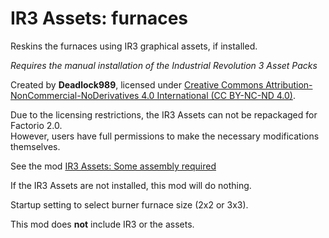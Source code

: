 # IR3 Assets: furnaces

Reskins the furnaces using IR3 graphical assets, if installed.

*Requires the manual installation of the Industrial Revolution 3 Asset Packs*

Created by **Deadlock989**, licensed under [Creative Commons Attribution-NonCommercial-NoDerivatives 4.0 International (CC BY-NC-ND 4.0)](https://creativecommons.org/licenses/by-nc-nd/4.0/).

Due to the licensing restrictions, the IR3 Assets can not be repackaged for Factorio 2.0.  
However, users have full permissions to make the necessary modifications themselves.  

See the mod [IR3 Assets: Some assembly required](https://mods.factorio.com/mod/IR3_Assets_some_assembly_required)

If the IR3 Assets are not installed, this mod will do nothing.

Startup setting to select burner furnace size (2x2 or 3x3).

This mod does **not** include IR3 or the assets.  
